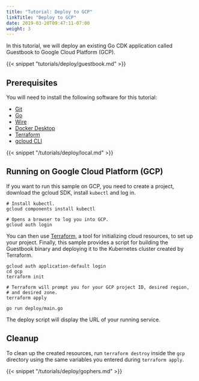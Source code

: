 ```yaml
---
title: "Tutorial: Deploy to GCP"
linkTitle: "Deploy to GCP"
date: 2019-03-20T09:47:11-07:00
weight: 3
---
```


In this tutorial, we will deploy an existing Go CDK application called
Guestbook to Google Cloud Platform (GCP).

<!--more-->

{{< snippet "tutorials/deploy/guestbook.md" >}}

## Prerequisites

You will need to install the following software for this tutorial:

-   [Git](https://git-scm.com/)
-   [Go](https://golang.org/doc/install)
-   [Wire](https://github.com/google/wire/blob/master/README.md#installing)
-   [Docker Desktop](https://docs.docker.com/install/)
-   [Terraform](https://www.terraform.io/intro/getting-started/install.html)
-   [gcloud CLI](https://cloud.google.com/sdk/downloads)

{{< snippet "/tutorials/deploy/local.md" >}}

## Running on Google Cloud Platform (GCP)

If you want to run this sample on GCP, you need to create a project, download
the gcloud SDK, install `kubectl` and log in.

```shell
# Install kubectl.
gcloud components install kubectl

# Opens a browser to log you into GCP.
gcloud auth login
```

You can then use [Terraform][], a tool for initializing cloud resources, to
set up your project. Finally, this sample provides a script for building the
Guestbook binary and deploying it to the Kubernetes cluster created by
Terraform.

```shell
gcloud auth application-default login
cd gcp
terraform init

# Terraform will prompt you for your GCP project ID, desired region,
# and desired zone.
terraform apply

go run deploy/main.go
```

The deploy script will display the URL of your running service.

[Terraform]: https://www.terraform.io/

## Cleanup

To clean up the created resources, run `terraform destroy` inside the `gcp`
directory using the same variables you entered during `terraform apply`.

{{< snippet "/tutorials/deploy/gophers.md" >}}
